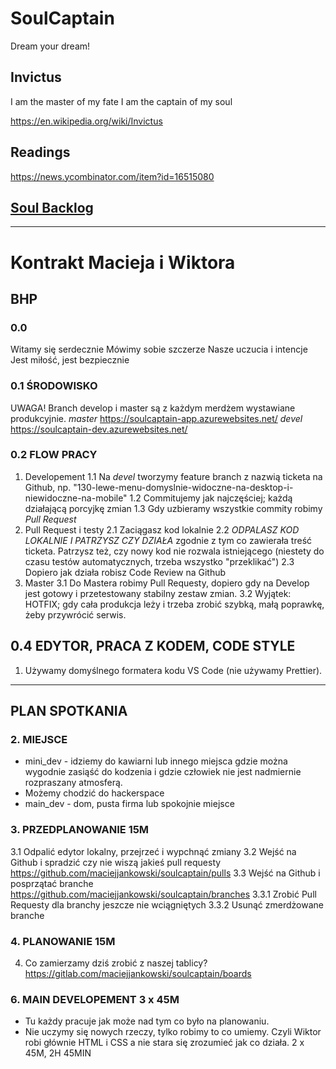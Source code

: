 # SoulCaptain
Dream your dream!

## Invictus
I am the master of my fate
I am the captain of my soul

https://en.wikipedia.org/wiki/Invictus

## Readings
https://news.ycombinator.com/item?id=16515080

## [Soul Backlog](https://gitlab.com/maciejjankowski/soulcaptain/boards?scope=all&utf8=%E2%9C%93&state=opened&assignee_username=roktiw)

---

# Kontrakt Macieja i Wiktora

## BHP

### 0.0
Witamy się serdecznie
Mówimy sobie szczerze
Nasze uczucia i intencje
Jest miłość, jest bezpiecznie

### 0.1 ŚRODOWISKO

UWAGA! Branch develop i master są z każdym merdżem wystawiane produkcyjnie.
*master* https://soulcaptain-app.azurewebsites.net/
*devel* https://soulcaptain-dev.azurewebsites.net/

### 0.2 FLOW PRACY
1. Developement
1.1 Na *devel* tworzymy feature branch z nazwią ticketa na Github, np. "130-lewe-menu-domyslnie-widoczne-na-desktop-i-niewidoczne-na-mobile"
1.2 Commitujemy jak najczęściej; każdą działającą porcyjkę zmian
1.3 Gdy uzbieramy wszystkie commity robimy *Pull Request*
2. Pull Request i testy
2.1 Zaciągasz kod lokalnie
2.2 *ODPALASZ KOD LOKALNIE I PATRZYSZ CZY DZIAŁA* zgodnie z tym co zawierała treść ticketa. Patrzysz też, czy nowy kod nie rozwala istniejącego (niestety do czasu testów automatycznych, trzeba wszystko "przeklikać")
2.3 Dopiero jak działa robisz Code Review na Github
3. Master
3.1 Do Mastera robimy Pull Requesty, dopiero gdy na Develop jest gotowy i przetestowany stabilny zestaw zmian.
3.2 Wyjątek: HOTFIX; gdy cała produkcja leży i trzeba zrobić szybką, małą poprawkę, żeby przywrócić serwis.


## 0.4 EDYTOR, PRACA Z KODEM, CODE STYLE
1. Używamy domyślnego formatera kodu VS Code (nie używamy Prettier).

---

## PLAN SPOTKANIA

### 2. MIEJSCE
* mini_dev - idziemy do kawiarni lub innego miejsca gdzie można wygodnie zasiąść do kodzenia i gdzie człowiek nie jest nadmiernie rozpraszany atmosferą.
* Możemy chodzić do hackerspace
* main_dev - dom, pusta firma lub spokojnie miejsce

### 3. PRZEDPLANOWANIE 15M
3.1 Odpalić edytor lokalny, przejrzeć i wypchnąć zmiany
3.2 Wejść na Github i spradzić czy nie wiszą jakieś pull requesty https://github.com/maciejjankowski/soulcaptain/pulls
3.3 Wejść na Github i posprzątać branche https://github.com/maciejjankowski/soulcaptain/branches
3.3.1 Zrobić Pull Requesty dla branchy jeszcze nie wciągniętych
3.3.2 Usunąć zmerdżowane branche


### 4. PLANOWANIE 15M
4. Co zamierzamy dziś zrobić z naszej tablicy? https://gitlab.com/maciejjankowski/soulcaptain/boards

### 6. MAIN DEVELOPEMENT 3 x 45M
* Tu każdy pracuje jak może nad tym co było na planowaniu.
* Nie uczymy się nowych rzeczy, tylko robimy to co umiemy. Czyli Wiktor robi głównie HTML i CSS a nie stara się zrozumieć jak co działa. 2 x 45M, 2H 45MIN
